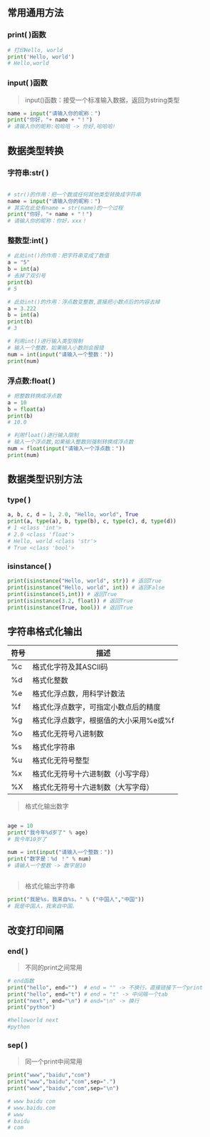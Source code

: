 
## 常用通用方法
### print( )函数
```python
# 打印Hello, world 
print('Hello, world')
# Hello,world
```

### input( )函数

> input()函数：接受一个标准输入数据，返回为string类型 
```python
name = input("请输入你的昵称：") 
print("你好，"+ name + "！")
# 请输入你的昵称:哈哈哈 -> 你好,哈哈哈!
```

## 数据类型转换

### 字符串:str( )
```python
  
# str()的作用：把一个数或任何其他类型转换成字符串 
name = input("请输入你的昵称：") 
# 其实在此处有name = str(name)的一个过程 
print("你好，"+ name + "！")
# 请输入你的昵称：你好，xxx！
```

### 整数型:int( )
```python
# 此处int()的作用：把字符串变成了数值 
a = "5" 
b = int(a)
# 去掉了双引号 
print(b)
# 5

# 此处int()的作用：浮点数变整数,直接把小数点后的内容去掉 
a = 3.222 
b = int(a) 
print(b)
# 3

# 利用int()进行输入类型限制
# 输入一个整数，如果输入小数则会报错 
num = int(input("请输入一个整数：")) 
print(num)
```

### 浮点数:float( )
```python
# 把整数转换成浮点数 
a = 10
b = float(a) 
print(b)
# 10.0

# 利用float()进行输入限制
# 输入一个浮点数,如果输入整数则强制转换成浮点数 
num = float(input("请输入一个浮点数：")) 
print(num)
```



## 数据类型识别方法
### type( )
```python
a, b, c, d = 1, 2.0, "Hello, world", True 
print(a, type(a), b, type(b), c, type(c), d, type(d))
# 1 <class 'int'>  
# 2.0 <class 'float'> 
# Hello, world <class 'str'> 
# True <class 'bool'>
```
### isinstance( )
```python
print(isinstance("Hello, world", str)) # 返回True 
print(isinstance("Hello, world", int)) # 返回False 
print(isinstance(5,int)) # 返回True 
print(isinstance(3.2, float)) # 返回True 
print(isinstance(True, bool)) # 返回True
```

## 字符串格式化输出

|符号|描述|
|---|---|
|%c|格式化字符及其ASCII码|
|%d|格式化整数|
|%e|格式化浮点数，用科学计数法|
|%f|格式化浮点数字，可指定小数点后的精度|
|%g|格式化浮点数字，根据值的大小采用%e或%f|
|%o|格式化无符号八进制数|
|%s|格式化字符串|
|%u|格式化无符号整型|
|%x|格式化无符号十六进制数（小写字母）|
|%X|格式化无符号十六进制数（大写字母）|

>格式化输出数字

```python

age = 10 
print("我今年%d岁了" % age) 
# 我今年10岁了

num = int(input("请输入一个整数：")) 
print("数字是：%d ！" % num)
# 请输入一个整数 -> 数字是10



```

>格式化输出字符串

```python
print("我是%s，我来自%s。" % ("中国人","中国"))
# 我是中国人，我来自中国。
```


## 改变打印间隔

### end( )
>不同的print之间常用
```python
# end函数
print("hello", end="")  # end = "" -> 不换行，直接链接下一个print
print("hello", end="t") # end = "t" -> 中间隔一个tab
print("next", end="\n") # end="\n" -> 换行
print("python")

#helloworld	next
#python
```











### sep( )
>同一个print中间常用
```python
print("www","baidu","com") 
print("www","baidu","com",sep=".") 
print("www","baidu","com",sep="\n")

# www baidu com
# www.baidu.com
# www
# baidu
# com
```




